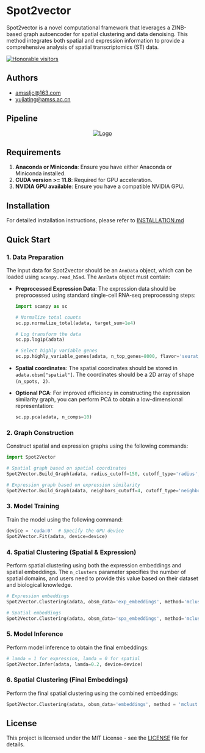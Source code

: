 # Spot2vector

Spot2vector is a novel computational framework that leverages a ZINB-based graph autoencoder for spatial clustering and data denoising. This method integrates both spatial and expression information to provide a comprehensive analysis of spatial transcriptomics (ST) data.

[![Honorable visitors](https://hits.sh/github.com/amssljc/Spot2vector.svg)](https://github.com/amssljc/Spot2vector)

## Authors

- amssljc@163.com
- yujiating@amss.ac.cn


## Pipeline

<p align="center">
  <a href="https://github.com/amssljc/Spot2vector/">
    <img src="image/Spot2vector.svg" alt="Logo">
  </a>
</p>


## Requirements

1. **Anaconda or Miniconda**: Ensure you have either Anaconda or Miniconda installed.
2. **CUDA version >= 11.8**: Required for GPU acceleration.
3. **NVIDIA GPU available**: Ensure you have a compatible NVIDIA GPU.


## Installation

For detailed installation instructions, please refer to [INSTALLATION.md](INSTALLATION.md)


## Quick Start

### 1. Data Preparation

The input data for Spot2vector should be an `AnnData` object, which can be loaded using `scanpy.read_h5ad`. The `AnnData` object must contain:

- **Preprocessed Expression Data**: The expression data should be preprocessed using standard single-cell RNA-seq preprocessing steps:
  ```python
  import scanpy as sc

  # Normalize total counts
  sc.pp.normalize_total(adata, target_sum=1e4)

  # Log transform the data
  sc.pp.log1p(adata)

  # Select highly variable genes
  sc.pp.highly_variable_genes(adata, n_top_genes=8000, flavor='seurat_v3')
  ```

- **Spatial coordinates**: The spatial coordinates should be stored in `adata.obsm["spatial"]`. The coordinates should be a 2D array of shape `(n_spots, 2)`.
- **Optional PCA**: For improved efficiency in constructing the expression similarity graph, you can perform PCA to obtain a low-dimensional representation: 
  ```python
  sc.pp.pca(adata, n_comps=10)
  ```

### 2. Graph Construction
Construct spatial and expression graphs using the following commands:
```python
import Spot2Vector

# Spatial graph based on spatial coordinates
Spot2Vector.Build_Graph(adata, radius_cutoff=150, cutoff_type='radius', graph_type='spatial')

# Expression graph based on expression similarity
Spot2Vector.Build_Graph(adata, neighbors_cutoff=4, cutoff_type='neighbors', graph_type='expression')
```
### 3. Model Training
Train the model using the following command:
```python
device = 'cuda:0'  # Specify the GPU device
Spot2Vector.Fit(adata, device=device)
```
### 4. Spatial Clustering (Spatial & Expression)
Perform spatial clustering using both the expression embeddings and spatial embeddings. The `n_clusters` parameter specifies the number of spatial domains, and users need to provide this value based on their dataset and biological knowledge.
```python
# Expression embeddings
Spot2Vector.Clustering(adata, obsm_data='exp_embeddings', method='mclust', n_cluster=n_clusters, verbose=False)

# Spatial embeddings
Spot2Vector.Clustering(adata, obsm_data='spa_embeddings', method='mclust', n_cluster=n_clusters, verbose=False)
```
### 5. Model Inference
Perform model inference to obtain the final embeddings:
```python
# lamda = 1 for expression, lamda = 0 for spatial
Spot2Vector.Infer(adata, lamda=0.2, device=device)
```
### 6. Spatial Clustering (Final Embeddings)
Perform the final spatial clustering using the combined embeddings:
```python
Spot2Vector.Clustering(adata, obsm_data='embeddings', method = 'mclust', n_cluster=n_clusters, verbose=False)
```

## License
This project is licensed under the MIT License - see the [LICENSE](LICENSE) file for details.
